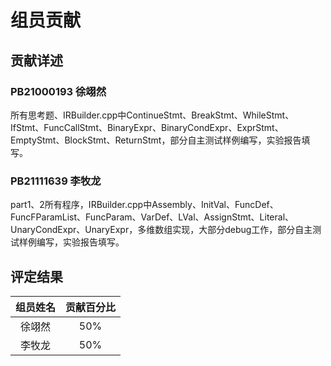 # 组员贡献

## 贡献详述

### PB21000193 徐翊然
所有思考题、IRBuilder.cpp中ContinueStmt、BreakStmt、WhileStmt、IfStmt、FuncCallStmt、BinaryExpr、BinaryCondExpr、ExprStmt、EmptyStmt、BlockStmt、ReturnStmt，部分自主测试样例编写，实验报告填写。
### PB21111639 李牧龙
part1、2所有程序，IRBuilder.cpp中Assembly、InitVal、FuncDef、FuncFParamList、FuncParam、VarDef、LVal、AssignStmt、Literal、UnaryCondExpr、UnaryExpr，多维数组实现，大部分debug工作，部分自主测试样例编写，实验报告填写。

## 评定结果

| 组员姓名 | 贡献百分比 |
| :-----: | :-------: |
|   徐翊然   |    50%    |
|   李牧龙   |    50%    |
